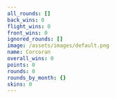 ```yaml
---
all_rounds: []
back_wins: 0
flight_wins: 0
front_wins: 0
ignored_rounds: []
image: /assets/images/default.png
name: Corcoran
overall_wins: 0
points: 0
rounds: 0
rounds_by_month: {}
skins: 0
---
```

